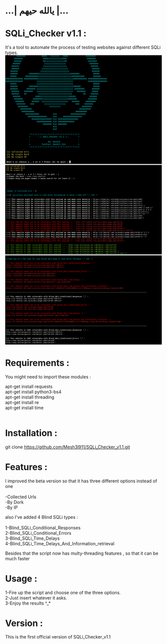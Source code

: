 # ...| يالله حيهم |...

# SQLi_Checker v1.1 :
It's a tool to automate the process of testing websites against different SQLi types.<br>
![](pic1.png) <br>
![](pic2.png) 
![](pic3.png) 
<br>

# Requirements :
You might need to import these modules :<br>

apt-get install requests<br>
apt-get install python3-bs4<br>
apt-get install threading<br>
apt-get install re<br>
apt-get install time<br>
<br>

# Installation :
git clone https://github.com/Mesh3l911/SQLi_Checker_v1.1.git
<br>

# Features :
I improved the beta version so that it has three different options instead of one <br>
<br>
-Collected Urls<br>
-By Dork<br>
-By IP<br>

also I've added 4 Blind SQLi types :<br>
<br>
1-Blind_SQLi_Conditional_Responses<br>
2-Blind_SQLi_Conditional_Errors<br>
3-Blind_SQLi_Time_Delays<br>
4-Blind_SQLi_Time_Delays_And_Information_retrieval<br>

Besides that the script now has multy-threading features , so that it can be much faster <br>

# Usage :

1-Fire up the script and choose one of the three options.<br>
2-Just insert whatever it asks.<br>
3-Enjoy the results ^_*<br>

# Version :

This is the first official version of SQLi_Checker_v1.1

